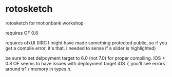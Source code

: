 rotosketch
==========

rotosketch for motionbank workshop

requires OF 0.8

requires ofxUI  (IIRC I might have made something protected public, so if you get a compile error, it's that.  I needed to sense if a slider is highlighted)

be sure to set delpoyment target to 6.0 (not 7.0) for proper compiling.  IOS + 0.8 OF seems to have issues with deployment target iOS 7, you'll see errors around tr1 / memory in types.h.
